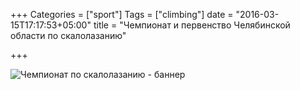 +++
Categories = ["sport"]
Tags = ["climbing"]
date = "2016-03-15T17:17:53+05:00"
title = "Чемпионат и первенство Челябинской области по скалолазанию"

+++

![Чемпионат по скалолазанию - баннер](/photo/climbing.jpg)

<!-- more -->
